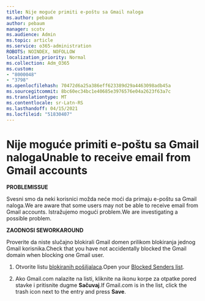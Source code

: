 ```yaml
---
title: Nije moguće primiti e-poštu sa Gmail naloga
ms.author: pebaum
author: pebaum
manager: scotv
ms.audience: Admin
ms.topic: article
ms.service: o365-administration
ROBOTS: NOINDEX, NOFOLLOW
localization_priority: Normal
ms.collection: Adm_O365
ms.custom:
- "8000048"
- "3798"
ms.openlocfilehash: 70472d6a25a386eff623389d29a4463098adb45a
ms.sourcegitcommit: 8bc60ec34bc1e40685e3976576e04a2623f63a7c
ms.translationtype: MT
ms.contentlocale: sr-Latn-RS
ms.lasthandoff: 04/15/2021
ms.locfileid: "51830407"
---
```

# <a name="unable-to-receive-email-from-gmail-accounts"></a><span data-ttu-id="8d4f2-102">Nije moguće primiti e-poštu sa Gmail naloga</span><span class="sxs-lookup"><span data-stu-id="8d4f2-102">Unable to receive email from Gmail accounts</span></span>

<span data-ttu-id="8d4f2-103">**PROBLEM**</span><span class="sxs-lookup"><span data-stu-id="8d4f2-103">**ISSUE**</span></span>

<span data-ttu-id="8d4f2-104">Svesni smo da neki korisnici možda neće moći da primaju e-poštu sa Gmail naloga.</span><span class="sxs-lookup"><span data-stu-id="8d4f2-104">We are aware that some users may not be able to receive email from Gmail accounts.</span></span> <span data-ttu-id="8d4f2-105">Istražujemo mogući problem.</span><span class="sxs-lookup"><span data-stu-id="8d4f2-105">We are investigating a possible problem.</span></span>

<span data-ttu-id="8d4f2-106">**ZAODNOSI SE**</span><span class="sxs-lookup"><span data-stu-id="8d4f2-106">**WORKAROUND**</span></span>

<span data-ttu-id="8d4f2-107">Proverite da niste slučajno blokirali Gmail domen prilikom blokiranja jednog Gmail korisnika.</span><span class="sxs-lookup"><span data-stu-id="8d4f2-107">Check that you have not accidentally blocked the Gmail domain when blocking one Gmail user.</span></span>

1. <span data-ttu-id="8d4f2-108">Otvorite listu [blokiranih pošiljalaca](https://go.microsoft.com/fwlink/?linkid=2121010).</span><span class="sxs-lookup"><span data-stu-id="8d4f2-108">Open your [Blocked Senders list](https://go.microsoft.com/fwlink/?linkid=2121010).</span></span>

2. <span data-ttu-id="8d4f2-109">Ako Gmail.com nalazite na listi, kliknite na ikonu korpe za otpatke pored stavke i pritisnite dugme **Sačuvaj**.</span><span class="sxs-lookup"><span data-stu-id="8d4f2-109">If Gmail.com is in the list, click the trash icon next to the entry and press **Save**.</span></span>
